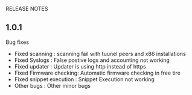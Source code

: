 RELEASE NOTES 


1.0.1
-----------------------------

Bug fixes
- Fixed scanning : scanning fail with tuunel peers and x86 installations
- Fixed Syslogs : False postive logs and accounting not working
- Fixed updater : Updater is using http instead of https
- Fixed Firmware checking: Automatic firmware checking in free tire
- Fixed snippet execution : Snippet Execution not working 
- Other bugs : Other minor bugs

